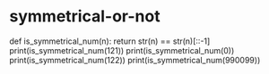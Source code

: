 # symmetrical-or-not
def is_symmetrical_num(n):
  return str(n) == str(n)[::-1]
print(is_symmetrical_num(121))
print(is_symmetrical_num(0))
print(is_symmetrical_num(122))
print(is_symmetrical_num(990099))
